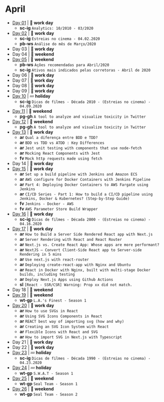 # April

- [Day 01](04-01-2020.md) | :construction_worker: **work day**
  - **sc-ig** `Analytics: 10/2010 - 03/2020`
- [Day 02](04-02-2020.md) | :construction_worker: **work day**
  - **sc-ig** `Estreias no cinema - 04.02.2020`
  - **pb-ws** `Análise do mês de Março/2020`
- Day 03 | :construction_worker: **work day**
- Day 04 | :sunrise_over_mountains: **weekend**
- [Day 05](04-05-2020.md) | :sunrise_over_mountains: **weekend**
  - **pb-ws** `Ações recomendadas para Abril/2020`
  - **sc-ig** `Ativos mais indicados pelas corretoras - Abril de 2020`
- Day 06 | :construction_worker: **work day**
- Day 07 | :construction_worker: **work day**
- Day 08 | :construction_worker: **work day**
- Day 09 | :construction_worker: **work day**
- [Day 10](04-10-2020.md) | :zzz: **holiday**
  - **sc-ig** `Dicas de filmes - Década 2010 - (Estreias no cinema) - 04.09.2020`
- [Day 11](04-11-2020.md) | :sunrise_over_mountains: **weekend**
  - **pg-gh** `A tool to analyze and visualize toxicity in Twitter`
- [Day 12](04-12-2020.md) | :sunrise_over_mountains: **weekend**
  - **pg-gh** `A tool to analyze and visualize toxicity in Twitter`
- [Day 13](04-13-2020.md) | :construction_worker: **work day**
  - **ar** `Qual a diferença entre BDD e TDD?`
  - **ar** `BDD vs TDD vs ATDD : Key Differences`
  - **ar** `Jest unit testing with components that use node-fetch`
  - **ar** `Mocking React Components with Jest`
  - **fv** `Mock http requests made using fetch`
- Day 14 | :construction_worker: **work day**
- [Day 15](04-15-2020.md) | :construction_worker: **work day**
  - **ar** `Set up a build pipeline with Jenkins and Amazon ECS`
  - **ar** `AWS configure for Docker Containers with Jenkins Pipeline`
  - **ar** `Part 4: Deploying Docker Containers to AWS Fargate using Jenkins`
  - **ar** `CI/CD Series - Part 1: How to build a CI/CD pipeline using Jenkins, Docker & Kubernetes? (Step-by-Step Guide)`
  - **fv** `Jenkins - Docker - AWS`
  - **fv** `AWS Parameter Store Build Wrapper`
- [Day 16](04-16-2020.md) | :construction_worker: **work day**
  - **sc-ig** `Dicas de filmes - Década 2000 - (Estreias no cinema) - 04.16.2020`
- [Day 17](04-17-2020.md) | :construction_worker: **work day**
  - **ar** `How to Build a Server Side Rendered React app with Next.js`
  - **ar** `Server Rendering with React and React Router`
  - **ar** `Next.js vs. Create React App: Whose apps are more performant?`
  - **ar** `NextJS — Convert Client-Side React app to Server-side Rendering in 5 mins`
  - **ar** `Use next.js with react-router`
  - **ar** `Deploying create-react-app with Nginx and Ubuntu`
  - **ar** `React in Docker with Nginx, built with multi-stage Docker builds, including testing`
  - **ar** `Deploy Next.js Apps using Github Actions`
  - **sl** `[React - SSR/CSR] Warning: Prop xx did not match.`
- Day 18 | :sunrise_over_mountains: **weekend**
- [Day 19](04-19-2020.md) | :sunrise_over_mountains: **weekend**
  - **wt-gp** `L.A.'s Finest - Season 1`
- [Day 20](04-20-2020.md) | :construction_worker: **work day**
  - **ar** `How to use SVGs in React`
  - **ar** `Using SVG Icons Components in React`
  - **ar** `REACT best way of importing svg (how and why)`
  - **ar** `Creating an SVG Icon System with React`
  - **ar** `Flexible Icons with React and SVG`
  - **ar** `How to import SVG in Next.js with Typescript`
- Day 21 | :construction_worker: **work day**
- Day 22 | :construction_worker: **work day**
- [Day 23](04-23-2020.md) | :zzz: **holiday**
  - **sc-ig** `Dicas de filmes - Década 1990 - (Estreias no cinema) - 04.23.2020`
- [Day 24](04-24-2020.md) | :zzz: **holiday**
  - **wt-gp** `S.W.A.T - Season 1`
- [Day 25](04-25-2020.md) | :sunrise_over_mountains: **weekend**
  - **wt-gp** `Seal Team - Season 1`
- [Day 26](04-26-2020.md) | :sunrise_over_mountains: **weekend**
  - **wt-gp** `Seal Team - Season 2`
